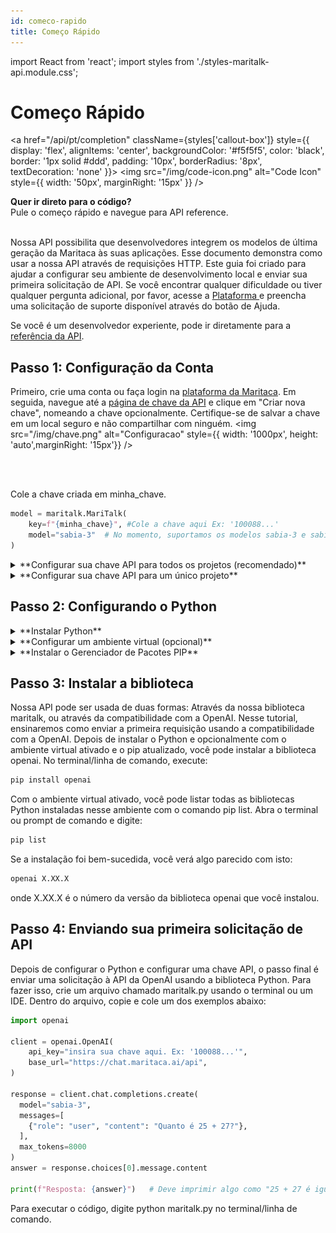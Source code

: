 ```yaml
---
id: comeco-rapido
title: Começo Rápido
---
```

import React from 'react';
import styles from './styles-maritalk-api.module.css';

# Começo Rápido
<a href="/api/pt/completion" className={styles['callout-box']} style={{ display: 'flex', alignItems: 'center', backgroundColor: '#f5f5f5', color: 'black', border: '1px solid #ddd', padding: '10px', borderRadius: '8px', textDecoration: 'none' }}>
  <img src="/img/code-icon.png" alt="Code Icon" style={{ width: '50px', marginRight: '15px' }} />
  <div>
    <strong>Quer ir direto para o código?</strong><br />
    <span>Pule o começo rápido e navegue para API reference.</span>
  </div>
</a>


<br />

Nossa API possibilita que desenvolvedores integrem os modelos de última geração da Maritaca às suas aplicações. Esse documento demonstra como usar a nossa API através de requisições HTTP. Este guia foi criado para ajudar a configurar seu ambiente de desenvolvimento local e enviar sua primeira solicitação de API. Se você encontrar qualquer dificuldade ou tiver qualquer pergunta adicional, por favor, acesse a <a href="https://plataforma.maritaca.ai/" className={styles.customLink}>
  Plataforma
</a> e preencha uma solicitação de suporte disponível através do botão de Ajuda.
 
Se você é um desenvolvedor experiente, pode ir diretamente para a [referência da API](/api/pt/completion). 


## Passo 1: Configuração da Conta

Primeiro, crie uma conta ou faça login na [plataforma da Maritaca](https://plataforma.maritaca.ai/). Em seguida, navegue até a [página de chave da API](https://plataforma.maritaca.ai/chaves-de-api) e clique em "Criar nova chave", nomeando a chave opcionalmente. Certifique-se de salvar a chave em um local seguro e não compartilhar com ninguém.
<img src="/img/chave.png" alt="Configuracao" style={{ width: '1000px', height: 'auto',marginRight: '15px'}} />

<br/>
<br/>

Cole a chave criada em minha_chave.
```python
model = maritalk.MariTalk(
    key=f"{minha_chave}", #Cole a chave aqui Ex: '100088...'
    model="sabia-3"  # No momento, suportamos os modelos sabia-3 e sabia-2-small
)
```
<details>
  <summary> **Configurar sua chave API para todos os projetos (recomendado)** </summary>

  Para configurar sua chave de API da plataforma Maritaca AI para uso em seus projetos, você precisará definir uma variável de ambiente que armazenará essa chave. O processo é semelhante tanto em sistemas Linux quanto em Windows, mas há diferenças na forma como você manipula variáveis de ambiente em cada sistema. Aqui está um guia passo a passo para ambos os sistemas operacionais. A principal vantagem dessa abordagem é que a biblioteca Python detectará automaticamente e usará a chave sem precisar escrever qualquer código.
  #### Para Linux/macOS:

  1. **Abra o Terminal:** Abra o terminal no seu sistema operacional Linux ou macOS.
  2. **Exportar a Variável de Ambiente:** Escreva a linha abaixo, substituindo minha_chave pela sua chave API criada no passo 1:
  ```bash
  export MARITACA_API_KEY='minha_chave'
  ```
  3. **Adicionar ao Arquivo de Perfil:** Para que essa configuração persista em todas as sessões, adicione o comando export ao arquivo de perfil do seu shell. Para o Bash, geralmente é o .bashrc, .bash_profile ou .profile na sua pasta de usuário. Abra o arquivo apropriado com um editor de texto:
  ```bash
  nano ~/.bashrc
  ```
  e adicione a linha
  ```bash
  export MARITACA_API_KEY='minha_chave'
  ```
  4. **Carregar o Arquivo de Perfil:** Para que as alterações tenham efeito, você precisa carregar o arquivo de perfil atualizado:
  ```bash
  source ~/.bashrc
  ```
  5. **Verificação:** Verifique a configuração digitando no terminal o seguinte comando:
  ```bash
  echo $MARITACA_API_KEY
  ```
  Se tudo ocorreu de forma correta, sua chave deverá ser exibida.

  #### Windows

  1. **Abrir o Prompt de Comando ou PowerShell:** Abra o prompt de comando (CMD) ou o PowerShell no seu sistema Windows.

  2. **Definir a Variável de Ambiente:** No prompt de comando, você pode definir a variável de ambiente temporariamente com o seguinte comando:
  ```bash
  set MARITACA_API_KEY='minha_chave'
  ```
  No PowerShell, o comando seria:
  ```bash
  $env:MARITACA_API_KEY='minha_chave'
  ```
  Este comando definirá a variável de ambiente para a sessão atual.

  3. **Configuração permanente:** Para tornar a variável de ambiente persistente, você precisa adicionar a chave ao seu perfil de usuário.
  Vá para o Painel de Controle > Sistema > Configurações avançadas do sistema > Variáveis de ambiente.
  Na seção "Variáveis do usuário", clique em "Novo...".
  Defina o nome da variável como MARITACA_API_KEY e o valor como sua chave de API.
  Clique em OK para fechar as caixas de diálogo.

  5. **Verificação:** Verifique a configuração digitando no terminal o seguinte comando:
  ```bash
  echo $MARITACA_API_KEY
  ```
  Se tudo ocorreu de forma correta, sua chave deverá ser exibida.
</details>
<details>
  <summary> **Configurar sua chave API para um único projeto** </summary>

  Para garantir que sua chave API seja mantida em sigilo e restrita a um projeto específico, você pode implementar um sistema de gerenciamento de chaves seguro. Primeiramente, configure um arquivo de variáveis de ambiente chamado .env no diretório do seu projeto.

  Para proteger suas credenciais e evitar que sejam enviadas acidentalmente para um repositório de controle de versão, é essencial criar um arquivo .gitignore na raiz do diretório do projeto. Neste arquivo, insira a linha .env para assegurar que o arquivo .env não seja rastreado pelo sistema de controle de versão.

  Após ter estabelecido o arquivo .gitignore, você pode prosseguir para a criação do arquivo .env. Utilize o terminal ou o seu IDE (Ambiente de Desenvolvimento Integrado) preferido para editar estes arquivos. Insira sua chave API secreta no arquivo .env, definindo-a como MARITACA_API_KEY. Caso ainda não possua uma chave API, é necessário gerá-la acessando a seção de chaves da API na plataforma relevante.

  Seu arquivo .env deve ser configurado da seguinte maneira:

  ```text
  MARITACA_API_KEY= 'minha_chave'
  ```
  Certifique-se de substituir minha_chave pela sua chave API real. Este arquivo agora conterá a chave necessária para que seu código Python possa acessar os serviços associados à sua chave API, mantendo as credenciais seguras e privadas.

  A chave API pode ser importada executando o código abaixo:

  ```python
  import openai

  model = openai.OpenAI(
    api_key="minha_chave",,
    base_url="https://chat.maritaca.ai/api",
  )

  ```
</details>


## Passo 2: Configurando o Python
<details>
  <summary>**Instalar Python**</summary>

    Para usar a biblioteca Python da Maritaca, você precisará garantir que tem o Python instalado. Alguns computadores vêm com Python pré-instalado, enquanto outros requerem que você configure por conta própria. 

    1. Vá até o site oficial do Python: [https://www.python.org/](https://www.python.org/)
    2. No menu superior, clique em "Downloads".
    3. Escolha a versão mais recente do Python que é compatível com o seu sistema operacional (Windows, macOS ou Linux).
    4. Clique para baixar o instalador.
    5. Após o download, abra o arquivo de instalação.
    6. Se você estiver em um sistema Windows, clique em "Run" ou "Executar".
    7. Siga os passos do assistente de instalação.
      - **Para Windows e macOS:** A instalação padrão geralmente é suficiente. Certifique-se de marcar a opção para adicionar o Python ao PATH do sistema.
      - **Para Linux:** Em muitas distribuições, o Python já vem pré-instalado. Se precisar instalar ou atualizar, você pode usar o gerenciador de pacotes da sua distribuição (como `apt` para Ubuntu, `yum` para Fedora, etc.).
    8. Para verificar se o Python foi instalado corretamente, abra o terminal (ou prompt de comando no Windows) e digite:
    ```bash
    python --version
    ```
</details>

<details>
  <summary>**Configurar um ambiente virtual (opcional)**</summary>

Um ambiente virtual é um diretório que contém um ambiente Python independente, com sua própria instalação de pacotes. Isso permite que você gerencie facilmente as dependências de diferentes projetos. Para criar um ambiente virtual, o Python fornece um módulo embutido chamado `venv` que oferece a funcionalidade básica necessária para o ambiente virtual. Abra o terminal ou prompt de comando e execute os seguintes comandos:

```bash
python -m venv meu_ambiente
```

Para trabalhar com o ambiente virtual, você precisa ativá-lo:

Em sistemas baseados em Unix (Linux/macOS) execute:
```bash
source meu_ambiente/bin/activate
```

No Windows, execute:

```bash
meu_ambiente\Scripts\activate
```
Depois de ativado, o nome do seu ambiente aparecerá no prompt, indicando que você está trabalhando dentro dele.
</details>

<details>
  <summary>**Instalar o Gerenciador de Pacotes PIP**</summary>

O Python já vem com o PIP, que é um gerenciador de pacotes, mas você deve verificar se está usando a versão mais recente:
```bash
pip install --upgrade pip
```
</details>

## Passo 3: Instalar a biblioteca
Nossa API pode ser usada de duas formas: Através da nossa biblioteca maritalk, ou através da compatibilidade com a OpenAI. Nesse tutorial, ensinaremos como enviar a primeira requisição usando a compatibilidade com a OpenAI. Depois de instalar o Python e opcionalmente com o ambiente virtual ativado e o pip atualizado, você pode instalar a biblioteca openai. No terminal/linha de comando, execute:

```bash
pip install openai
```

Com o ambiente virtual ativado, você pode listar todas as bibliotecas Python instaladas nesse ambiente com o comando pip list. Abra o terminal ou prompt de comando e digite:

```bash
pip list
```
Se a instalação foi bem-sucedida, você verá algo parecido com isto:
```bash
openai X.XX.X
```
onde X.XX.X é o número da versão da biblioteca openai que você instalou.


## Passo 4: Enviando sua primeira solicitação de API

Depois de configurar o Python e configurar uma chave API, o passo final é enviar uma solicitação à API da OpenAI usando a biblioteca Python. Para fazer isso, crie um arquivo chamado maritalk.py usando o terminal ou um IDE.
Dentro do arquivo, copie e cole um dos exemplos abaixo:

```python
import openai

client = openai.OpenAI(
    api_key="insira sua chave aqui. Ex: '100088...'",
    base_url="https://chat.maritaca.ai/api",
)

response = client.chat.completions.create(
  model="sabia-3",
  messages=[
    {"role": "user", "content": "Quanto é 25 + 27?"},
  ],
  max_tokens=8000
)
answer = response.choices[0].message.content

print(f"Resposta: {answer}")   # Deve imprimir algo como "25 + 27 é igual a 52."
```
Para executar o código, digite python maritalk.py no terminal/linha de comando.
